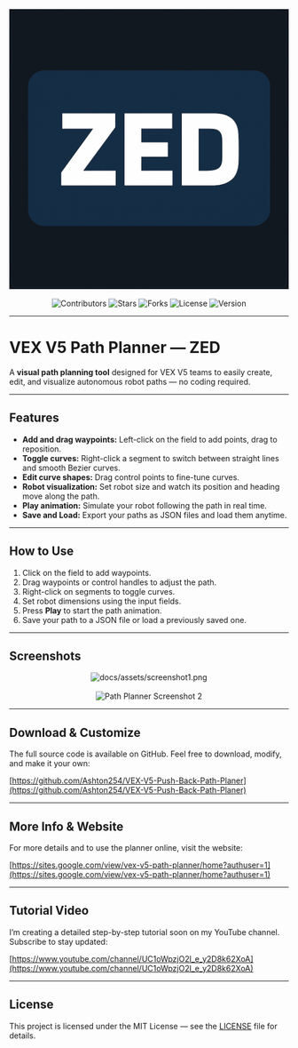 <!-- Banner Image -->
<img src="docs/assets/zed-logo.png" alt="VEX V5 Path Planner — ZED" />

<p align="center">
  <img src="https://img.shields.io/github/contributors/Ashton254/VEX-V5-Push-Back-Path-Planer?style=for-the-badge" alt="Contributors" />
  <img src="https://img.shields.io/github/stars/Ashton254/VEX-V5-Push-Back-Path-Planer?style=for-the-badge" alt="Stars" />
  <img src="https://img.shields.io/github/forks/Ashton254/VEX-V5-Push-Back-Path-Planer?style=for-the-badge" alt="Forks" />
  <img src="https://img.shields.io/github/license/Ashton254/VEX-V5-Push-Back-Path-Planer?style=for-the-badge" alt="License" />
  <img src="https://img.shields.io/badge/version-v1.0.0-blue?style=for-the-badge" alt="Version" />
</p>

---

# VEX V5 Path Planner — ZED

A **visual path planning tool** designed for VEX V5 teams to easily create, edit, and visualize autonomous robot paths — no coding required.

---

## Features

- **Add and drag waypoints:** Left-click on the field to add points, drag to reposition.  
- **Toggle curves:** Right-click a segment to switch between straight lines and smooth Bezier curves.  
- **Edit curve shapes:** Drag control points to fine-tune curves.  
- **Robot visualization:** Set robot size and watch its position and heading move along the path.  
- **Play animation:** Simulate your robot following the path in real time.  
- **Save and Load:** Export your paths as JSON files and load them anytime.

---

## How to Use

1. Click on the field to add waypoints.  
2. Drag waypoints or control handles to adjust the path.  
3. Right-click on segments to toggle curves.  
4. Set robot dimensions using the input fields.  
5. Press **Play** to start the path animation.  
6. Save your path to a JSON file or load a previously saved one.

---

## Screenshots

<!-- Add your screenshots here -->
<p align="center">
  <img src="docs/assets/ZED-path-planner-1" alt="docs/assets/screenshot1.png" width="600" />
  <br><br>
  <img src="docs/assets/ZED-path-planner-2" alt="Path Planner Screenshot 2" width="600" />
</p>

---

## Download & Customize

The full source code is available on GitHub. Feel free to download, modify, and make it your own:

[https://github.com/Ashton254/VEX-V5-Push-Back-Path-Planer](https://github.com/Ashton254/VEX-V5-Push-Back-Path-Planer)

---

## More Info & Website

For more details and to use the planner online, visit the website:

[https://sites.google.com/view/vex-v5-path-planner/home?authuser=1](https://sites.google.com/view/vex-v5-path-planner/home?authuser=1)

---

## Tutorial Video

I’m creating a detailed step-by-step tutorial soon on my YouTube channel. Subscribe to stay updated:

[https://www.youtube.com/channel/UC1oWpzjO2l_e_y2D8k62XoA](https://www.youtube.com/channel/UC1oWpzjO2l_e_y2D8k62XoA)

---

## License

This project is licensed under the MIT License — see the [LICENSE](LICENSE) file for details.
